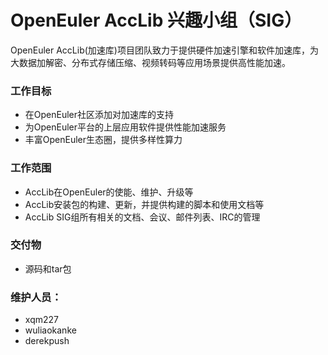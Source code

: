 
# OpenEuler AccLib 兴趣小组（SIG）

OpenEuler AccLib(加速库)项目团队致力于提供硬件加速引擎和软件加速库，为大数据加解密、分布式存储压缩、视频转码等应用场景提供高性能加速。

### 工作目标

 - 在OpenEuler社区添加对加速库的支持
 - 为OpenEuler平台的上层应用软件提供性能加速服务
 - 丰富OpenEuler生态圈，提供多样性算力

### 工作范围

 - AccLib在OpenEuler的使能、维护、升级等
 - AccLib安装包的构建、更新，并提供构建的脚本和使用文档等
 - AccLib SIG组所有相关的文档、会议、邮件列表、IRC的管理

### 交付物

 - 源码和tar包

### 维护人员：
  - xqm227
  - wuliaokanke
  - derekpush
